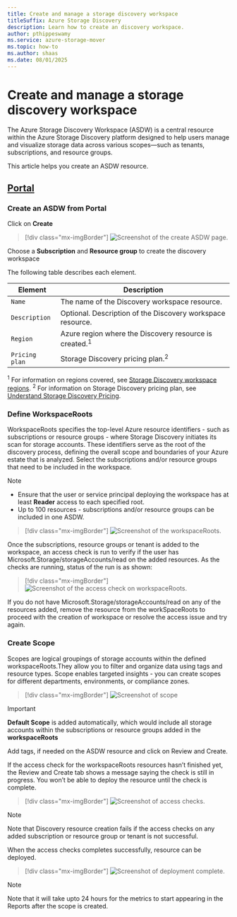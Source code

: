 ```yaml
---
title: Create and manage a storage discovery workspace
titleSuffix: Azure Storage Discovery
description: Learn how to create an discovery workspace.
author: pthippeswamy
ms.service: azure-storage-mover
ms.topic: how-to
ms.author: shaas
ms.date: 08/01/2025
---
```


# Create and manage a storage discovery workspace

The Azure Storage Discovery Workspace (ASDW) is a central resource within the Azure Storage Discovery platform designed to help users manage and visualize storage data across various scopes—such as tenants, subscriptions, and resource groups.

This article helps you create an ASDW resource.

## [Portal](#tab/azure-portal)

### Create an ASDW from Portal

Click on **Create**

> [!div class="mx-imgBorder"]
> ![Screenshot of the create ASDW page.](./media/create-resource.png)

Choose a **Subscription** and **Resource group** to create the discovery workspace

The following table describes each element.

| Element | Description |
|---|--|
| `Name` | The name of the Discovery workspace resource. |
| `Description` | Optional. Description of the Discovery workspace resource. |
| `Region` | Azure region where the Discovery resource is created.<sup>1</sup>|
| `Pricing plan` | Storage Discovery pricing plan.<sup>2</sup>|

<sup>1</sup> For information on regions covered, see [Storage Discovery workspace regions](deploy-planning.md). 
<sup>2</sup> For information on Storage Discovery pricing plan, see [Understand Storage Discovery Pricing](pricing.md).

### Define WorkspaceRoots
WorkspaceRoots specifies the top-level Azure resource identifiers - such as subscriptions or resource groups - where Storage Discovery initiates its scan for storage accounts. These identifiers serve as the root of the discovery process, defining the overall scope and boundaries of your Azure estate that is analyzed. Select the subscriptions and/or resource groups that need to be included in the workspace.

> [!NOTE]
> - Ensure that the user or service principal deploying the workspace has at least **Reader** access to each specified root.
> - Up to 100 resources - subscriptions and/or resource groups can be included in one ASDW.

> [!div class="mx-imgBorder"]
> ![Screenshot of the workspaceRoots.](./media/workspace-roots-checks.png)

Once the subscriptions, resource groups or tenant is added to the workspace, an access check is run to verify if the user has Microsoft.Storage/storageAccounts/read on the added resources. As the checks are running, status of the run is as shown:

> [!div class="mx-imgBorder"]
> ![Screenshot of the access check on workspaceRoots.](./media/create-access.png)

If you do not have Microsoft.Storage/storageAccounts/read on any of the resources added, remove the resource from the workSpaceRoots to proceed with the creation of workspace or resolve the access issue and try again.

### Create Scope
Scopes are logical groupings of storage accounts within the defined workspaceRoots.They allow you to filter and organize data using tags and resource types. Scope enables targeted insights - you can create scopes for different departments, environments, or compliance zones.

> [!div class="mx-imgBorder"]
> ![Screenshot of scope](./media/scope.png)

> [!IMPORTANT]
> **Default Scope** is added automatically, which would include all storage accounts within the subscriptions or resource groups added in the **workspaceRoots**

Add tags, if needed on the ASDW resource and click on Review and Create.

If the access check for the workspaceRoots resources hasn’t finished yet, the Review and Create tab shows a message saying the check is still in progress. You won’t be able to deploy the resource until the check is complete.

> [!div class="mx-imgBorder"]
> ![Screenshot of access checks.](./media/review-create.png)

> [!NOTE]
> Note that Discovery resource creation fails if the access checks on any added subscription or resource group or tenant is not successful.

When the access checks completes successfully, resource can be deployed.

> [!div class="mx-imgBorder"]
> ![Screenshot of deployment complete.](./media/deploy.png)

> [!NOTE]
> Note that it will take upto 24 hours for the metrics to start appearing in the Reports after the scope is created.
